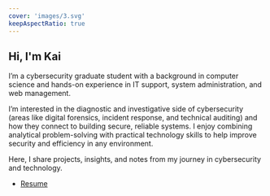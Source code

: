 ```yaml
---
cover: 'images/3.svg'
keepAspectRatio: true
---
```


## Hi, I'm Kai 

I’m a cybersecurity graduate student with a background in computer science and hands-on experience in IT support, 
system administration, and web management.  

I’m interested in the diagnostic and investigative side of cybersecurity (areas like digital forensics, incident response, and 
technical auditing) and how they connect to building secure, reliable systems. I enjoy combining analytical 
problem-solving with practical technology skills to help improve security and efficiency in any environment.  

Here, I share projects, insights, and notes from my journey in cybersecurity and technology.

- [Resume](/about/resume)
